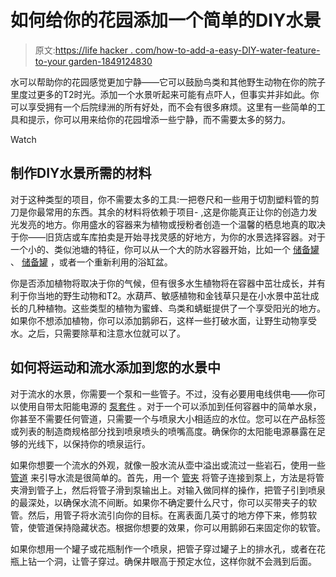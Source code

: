 # 如何给你的花园添加一个简单的DIY水景

> 原文:[https://life hacker . com/how-to-add-a-easy-DIY-water-feature-to-your garden-1849124830](https://lifehacker.com/how-to-add-an-easy-diy-water-feature-to-your-garden-1849124830)

水可以帮助你的花园感觉更加宁静——它可以鼓励鸟类和其他野生动物在你的院子里度过更多的T2时光。添加一个水景听起来可能有点吓人，但事实并非如此。你可以享受拥有一个后院绿洲的所有好处，而不会有很多麻烦。这里有一些简单的工具和提示，你可以用来给你的花园增添一些宁静，而不需要太多的努力。

Watch

## 制作DIY水景所需的材料

对于这种类型的项目，你不需要太多的工具:一把卷尺和一些用于切割塑料管的剪刀是你最常用的东西。其余的材料将依赖于项目- ,这是你能真正让你的创造力发光发亮的地方。你用盛水的容器来为植物或授粉者创造一个温馨的栖息地真的取决于你——旧货店或车库拍卖是开始寻找灵感的好地方，为你的水景选择容器。对于一个小的、类似池塘的特征，你可以从一个大的防水容器开始，比如一个 [储备罐](https://north40.com/tarter-oval-galvanized-stock-tank?sku=494462&srsltid=AQP2TeM0rgzOKvxQ_Fy0i-5-EdnR9-o35U0Qd8OkjJ6oAGST4vMUOeg2nug#276=20037) 、 [储备罐](https://www.samsclub.com/p/24-qt-aluminum-stock-pot-with-lid/201782) ，或者一个重新利用的浴缸盆。

你是否添加植物将取决于你的气候，但有很多水生植物将在容器中茁壮成长，并有利于你当地的野生动物和T2。水葫芦、敏感植物和金钱草只是在小水景中茁壮成长的几种植物。这些类型的植物为蜜蜂、鸟类和蜻蜓提供了一个享受阳光的地方。如果你不想添加植物，你可以添加鹅卵石，这样一些打破水面，让野生动物享受水。之后，只需要除草和注意水位就可以了。

## 如何将运动和流水添加到您的水景中

对于流水的水景，你需要一个泵和一些管子。不过，没有必要用电线供电——你可以使用自带太阳能电源的 [泵套件](https://www.siliconsolar.com/product/small-solar-fountain-kit/) 。对于一个可以添加到任何容器中的简单水泉，你甚至不需要任何管道，只需要一个与喷泉大小相适应的水位。您可以在产品标签或列表的制造商规格部分找到喷泉喷头的喷嘴高度。确保你的太阳能电源暴露在足够的光线下，以保持你的喷泉运行。

如果你想要一个流水的外观，就像一股水流从壶中溢出或流过一些岩石，使用一些 [管道](https://www.123ponds.com/1tuforsmstfo.html?srsltid=AQP2TeP4Svcgry2uwusyW4uoInu--D9sSvcHNP1uQl1O5yTYq0Un_wM57io) 来引导水流是很简单的。首先，用一个 [管夹](https://www.homedepot.com/p/Everbilt-5-16-5-8-in-Stainless-Steel-Hose-Clamp-6260294/202309384?source=shoppingads&locale=en-US) 将管子连接到泵上，方法是将管夹滑到管子上，然后将管子滑到泵输出上。对输入做同样的操作，把管子引到喷泉的最深处，以确保水流不间断。如果你不确定要什么尺寸，你可以买带夹子的软管。然后，用管子将水流引向你的目标。在离表面几英寸的地方停下来，修剪软管，使管道保持隐藏状态。根据你想要的效果，你可以用鹅卵石来固定你的软管。

如果你想用一个罐子或花瓶制作一个喷泉，把管子穿过罐子上的排水孔，或者在花瓶上钻一个洞，让管子穿过。确保井眼高于预定水位，这样你就不会溅到后面。